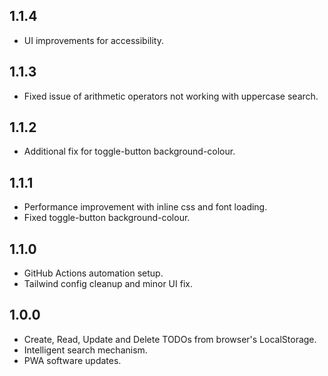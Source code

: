 ## 1.1.4
- UI improvements for accessibility.  

## 1.1.3
- Fixed issue of arithmetic operators not working with uppercase search.  

## 1.1.2
- Additional fix for toggle-button background-colour.  

## 1.1.1
- Performance improvement with inline css and font loading.  
- Fixed toggle-button background-colour.  

## 1.1.0
- GitHub Actions automation setup.  
- Tailwind config cleanup and minor UI fix.  

## 1.0.0
- Create, Read, Update and Delete TODOs from browser's LocalStorage.  
- Intelligent search mechanism.  
- PWA software updates.  
